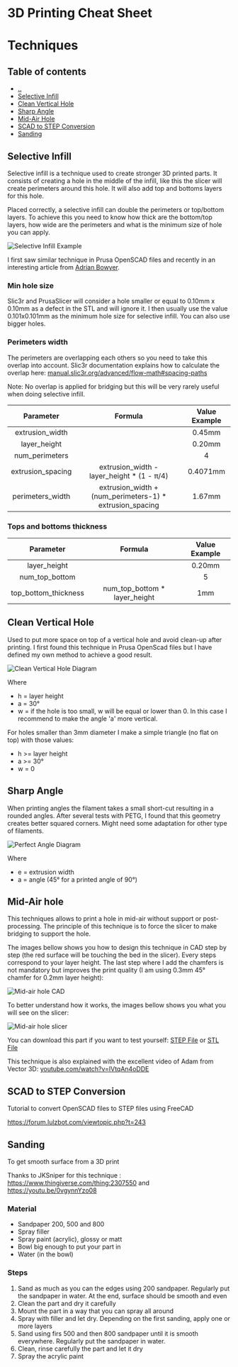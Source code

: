 # 3D Printing Cheat Sheet

# Techniques

## Table of contents
* [&nldr;](../3d_printing/README.md)
* [Selective Infill](#selective-infill)
* [Clean Vertical Hole](#clean-vertical-hole)
* [Sharp Angle](#sharp-angle)
* [Mid-Air Hole](#mid-air-hole)
* [SCAD to STEP Conversion](#scad-to-step-conversion)
* [Sanding](#sanding)



## Selective Infill

Selective infill is a technique used to create stronger 3D printed parts. It consists of creating a hole in the middle of the infill, like this the slicer will create perimeters around this hole. It will also add top and bottoms layers for this hole.

Placed correctly, a selective infill can double the perimeters or top/bottom layers. To achieve this you need to know how thick are the bottom/top layers, how wide are the perimeters and what is the minimum size of hole you can apply.

![Selective Infill Example](img/selective_infill_example.jpg)

I first saw similar technique in Prusa OpenSCAD files and recently in an interesting article from [Adrian Bowyer](https://reprapltd.com/fibre/).

### Min hole size

Slic3r and PrusaSlicer will consider a hole smaller or equal to 0.10mm x 0.10mm as a defect in the STL and will ignore it. I then usually use the value 0.101x0.101mm as the minimum hole size for selective infill. You can also use bigger holes.

### Perimeters width

The perimeters are overlapping each others so you need to take this overlap into account. Slic3r documentation explains how to calculate the overlap here: [manual.slic3r.org/advanced/flow-math#spacing-paths](https://manual.slic3r.org/advanced/flow-math#spacing-paths)

Note: No overlap is applied for bridging but this will be very rarely useful when doing selective infill.

| Parameter          | Formula | Value Example |
|:------------------:|:-------:|:-----:|
| extrusion_width    |         | 0.45mm |
| layer_height       |         | 0.20mm |
| num_perimeters     |         | 4 |
| extrusion_spacing  | extrusion_width - layer_height * (1 - &pi;/4) | 0.4071mm |
| perimeters_width   | extrusion_width + (num_perimeters-1) * extrusion_spacing | 1.67mm |

### Tops and bottoms thickness

| Parameter              | Formula | Value Example |
|:----------------------:|:-------:|:-----:|
| layer_height           |  | 0.20mm |
| num_top_bottom         |  | 5 |
| top_bottom_thickness   | num_top_bottom * layer_height | 1mm |



## Clean Vertical Hole

Used to put more space on top of a vertical hole and avoid clean-up after printing. I first found this technique in Prusa OpenScad files but I have defined my own method to achieve a good result.

![Clean Vertical Hole Diagram](img/hole_cleaning_diagram.png)

Where
* h = layer height
* a = 30°
* w = if the hole is too small, w will be equal or lower than 0. In this case I recommend to make the angle 'a' more vertical.

For holes smaller than 3mm diameter I make a simple triangle (no flat on top) with those values:
* h >= layer height
* a >= 30°
* w = 0



## Sharp Angle

When printing angles the filament takes a small short-cut resulting in a rounded angles. After several tests with PETG, I found that this geometry creates better squared corners. Might need some adaptation for other type of filaments.

![Perfect Angle Diagram](img/perfect_angle.png)

Where
* e = extrusion width
* a = angle (45° for a printed angle of 90°)



## Mid-Air hole

This techniques allows to print a hole in mid-air without support or post-processing. The principle of this technique is to force the slicer to make bridging to support the hole.

The images bellow shows you how to design this technique in CAD step by step (the red surface will be touching the bed in the slicer). Every steps correspond to your layer height. The last step where I add the chamfers is not mandatory but improves the print quality (I am using 0.3mm 45° chamfer for 0.2mm layer height):

![Mid-air hole CAD](img/mid_air_hole_01.jpg)

To better understand how it works, the images bellow shows you what you will see on the slicer:

![Mid-air hole slicer](img/mid_air_hole_02.jpg)

You can download this part if you want to test yourself: [STEP File](files/mid_air_hole.step) or [STL File](files/mid_air_hole.stl)

This technique is also explained with the excellent video of Adam from Vector 3D: [youtube.com/watch?v=IVtqAn4oDDE](https://www.youtube.com/watch?v=IVtqAn4oDDE)



## SCAD to STEP Conversion

Tutorial to convert OpenSCAD files to STEP files using FreeCAD

https://forum.lulzbot.com/viewtopic.php?t=243



## Sanding

To get smooth surface from a 3D print

Thanks to JKSniper for this technique : https://www.thingiverse.com/thing:2307550 and https://youtu.be/0vgynnYzo08

### Material
* Sandpaper 200, 500 and 800
* Spray filler
* Spray paint (acrylic), glossy or matt
* Bowl big enough to put your part in
* Water (in the bowl)

### Steps
1. Sand as much as you can the edges using 200 sandpaper. Regularly put the sandpaper in water. At the end, surface should be smooth and even
1. Clean the part and dry it carefully
1. Mount the part in a way that you can spray all around
1. Spray with filler and let dry. Depending on the first sanding, apply one or more layers
1. Sand using firs 500 and then 800 sandpaper until it is smooth everywhere. Regularly put the sandpaper in water.
1. Clean, rinse carefully the part and let it dry
1. Spray the acrylic paint
